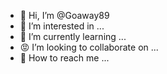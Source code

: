 - 👋 Hi, I’m @Goaway89
- 👀 I’m interested in ...
- 🌱 I’m currently learning ...
- 😡 I’m looking to collaborate on ...
- 🖕 How to reach me ...

<!---
Goaway89/Goaway89 is a ✨ special ✨ repository because its `README.md` (this file) appears on your GitHub profile.
You can click the Preview link to take a look at your changes.
--->
